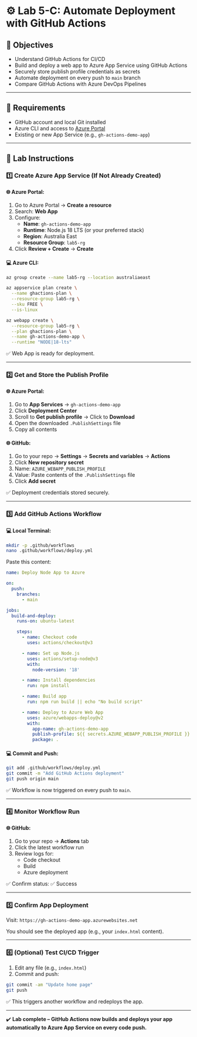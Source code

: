 # ⚙️ Lab 5-C: Automate Deployment with GitHub Actions

## 🎯 Objectives

- Understand GitHub Actions for CI/CD
- Build and deploy a web app to Azure App Service using GitHub Actions
- Securely store publish profile credentials as secrets
- Automate deployment on every push to `main` branch
- Compare GitHub Actions with Azure DevOps Pipelines

---

## 🧰 Requirements

- GitHub account and local Git installed
- Azure CLI and access to [Azure Portal](https://portal.azure.com)
- Existing or new App Service (e.g., `gh-actions-demo-app`)

---

## 👣 Lab Instructions

### 1️⃣ Create Azure App Service (If Not Already Created)

#### 🌐 Azure Portal:

1. Go to Azure Portal → **Create a resource**
2. Search: **Web App**
3. Configure:
   - **Name**: `gh-actions-demo-app`
   - **Runtime**: Node.js 18 LTS (or your preferred stack)
   - **Region**: Australia East
   - **Resource Group**: `lab5-rg`
4. Click **Review + Create** → **Create**

#### 💻 Azure CLI:

```bash
az group create --name lab5-rg --location australiaeast

az appservice plan create \
  --name ghactions-plan \
  --resource-group lab5-rg \
  --sku FREE \
  --is-linux

az webapp create \
  --resource-group lab5-rg \
  --plan ghactions-plan \
  --name gh-actions-demo-app \
  --runtime "NODE|18-lts"
```

✅ Web App is ready for deployment.

---

### 2️⃣ Get and Store the Publish Profile

#### 🌐 Azure Portal:

1. Go to **App Services** → `gh-actions-demo-app`
2. Click **Deployment Center**
3. Scroll to **Get publish profile** → Click to **Download**
4. Open the downloaded `.PublishSettings` file
5. Copy all contents

#### 🌐 GitHub:

1. Go to your repo → **Settings** → **Secrets and variables** → **Actions**
2. Click **New repository secret**
3. Name: `AZURE_WEBAPP_PUBLISH_PROFILE`
4. Value: Paste contents of the `.PublishSettings` file
5. Click **Add secret**

✅ Deployment credentials stored securely.

---

### 3️⃣ Add GitHub Actions Workflow

#### 💻 Local Terminal:

```bash
mkdir -p .github/workflows
nano .github/workflows/deploy.yml
```

Paste this content:

```yaml
name: Deploy Node App to Azure

on:
  push:
    branches:
      - main

jobs:
  build-and-deploy:
    runs-on: ubuntu-latest

    steps:
      - name: Checkout code
        uses: actions/checkout@v3

      - name: Set up Node.js
        uses: actions/setup-node@v3
        with:
          node-version: '18'

      - name: Install dependencies
        run: npm install

      - name: Build app
        run: npm run build || echo "No build script"

      - name: Deploy to Azure Web App
        uses: azure/webapps-deploy@v2
        with:
          app-name: gh-actions-demo-app
          publish-profile: ${{ secrets.AZURE_WEBAPP_PUBLISH_PROFILE }}
          package: .
```

#### 💻 Commit and Push:

```bash
git add .github/workflows/deploy.yml
git commit -m "Add GitHub Actions deployment"
git push origin main
```

✅ Workflow is now triggered on every push to `main`.

---

### 4️⃣ Monitor Workflow Run

#### 🌐 GitHub:

1. Go to your repo → **Actions** tab
2. Click the latest workflow run
3. Review logs for:
   - Code checkout
   - Build
   - Azure deployment

✅ Confirm status: ✅ Success

---

### 5️⃣ Confirm App Deployment

Visit: `https://gh-actions-demo-app.azurewebsites.net`

You should see the deployed app (e.g., your `index.html` content).

---

### 6️⃣ (Optional) Test CI/CD Trigger

1. Edit any file (e.g., `index.html`)
2. Commit and push:

```bash
git commit -am "Update home page"
git push
```

✅ This triggers another workflow and redeploys the app.

---

✔️ **Lab complete – GitHub Actions now builds and deploys your app automatically to Azure App Service on every code push.**


